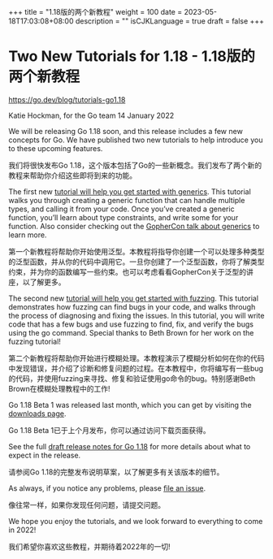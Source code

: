 +++
title = "1.18版的两个新教程"
weight = 100
date = 2023-05-18T17:03:08+08:00
description = ""
isCJKLanguage = true
draft = false
+++

# Two New Tutorials for 1.18 - 1.18版的两个新教程

https://go.dev/blog/tutorials-go1.18

Katie Hockman, for the Go team
14 January 2022

We will be releasing Go 1.18 soon, and this release includes a few new concepts for Go. We have published two new tutorials to help introduce you to these upcoming features.

我们将很快发布Go 1.18，这个版本包括了Go的一些新概念。我们发布了两个新的教程来帮助你介绍这些即将到来的功能。

The first new [tutorial will help you get started with generics](https://go.dev/doc/tutorial/generics). This tutorial walks you through creating a generic function that can handle multiple types, and calling it from your code. Once you’ve created a generic function, you’ll learn about type constraints, and write some for your function. Also consider checking out the [GopherCon talk about generics](https://www.youtube.com/watch?v=35eIxI_n5ZM&t=1755s) to learn more.

第一个新教程将帮助你开始使用泛型。本教程将指导你创建一个可以处理多种类型的泛型函数，并从你的代码中调用它。一旦你创建了一个泛型函数，你将了解类型约束，并为你的函数编写一些约束。也可以考虑看看GopherCon关于泛型的讲座，以了解更多。

The second new [tutorial will help you get started with fuzzing](https://go.dev/doc/tutorial/fuzz). This tutorial demonstrates how fuzzing can find bugs in your code, and walks through the process of diagnosing and fixing the issues. In this tutorial, you will write code that has a few bugs and use fuzzing to find, fix, and verify the bugs using the go command. Special thanks to Beth Brown for her work on the fuzzing tutorial!

第二个新教程将帮助你开始进行模糊处理。本教程演示了模糊分析如何在你的代码中发现错误，并介绍了诊断和修复问题的过程。在本教程中，你将编写有一些bug的代码，并使用fuzzing来寻找、修复和验证使用go命令的bug。特别感谢Beth Brown在模糊处理教程中的工作!

Go 1.18 Beta 1 was released last month, which you can get by visiting the [downloads page](https://go.dev/dl/#go1.18beta1).

Go 1.18 Beta 1已于上个月发布，你可以通过访问下载页面获得。

See the full [draft release notes for Go 1.18](https://tip.golang.org/doc/go1.18) for more details about what to expect in the release.

请参阅Go 1.18的完整发布说明草案，以了解更多有关该版本的细节。

As always, if you notice any problems, please [file an issue](https://go.dev/issue/new).

像往常一样，如果你发现任何问题，请提交问题。

We hope you enjoy the tutorials, and we look forward to everything to come in 2022!

我们希望你喜欢这些教程，并期待着2022年的一切!
